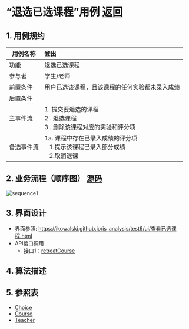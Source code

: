 # “退选已选课程”用例 [返回](../README.md)

## 1. 用例规约

|用例名称|登出|
|-------|:-------------|
|功能|退选已选课程|
|参与者|学生/老师|
|前置条件|用户已选该课程，且该课程的任何实验都未录入成绩|
|后置条件||
|主事件流| 1. 提交要退选的课程<br/>2 . 退选课程<br/>3 . 删除该课程对应的实验和评分项|
|备选事件流|1a. 课程中存在已录入成绩的评分项 <br/>&nbsp;&nbsp; 1.提示该课程已录入部分成绩<br/>&nbsp;&nbsp; 2.取消退课|

## 2. 业务流程（顺序图） [源码](../src/sequence退选已选课程.puml)
![sequence1](../顺序图/sequence退选已选课程.png) 

## 3. 界面设计
- 界面参照: https://ikowalski.github.io/is_analysis/test6/ui/查看已选课程.html
- API接口调用
    - 接口1：[retreatCourse](../接口/retreatCourse.md) 

## 4. 算法描述
    
## 5. 参照表

- [Choice](../数据库设计.md/#Choice)
- [Course](../数据库设计.md/#Course)
- [Teacher](../数据库设计.md/#Teacher)

